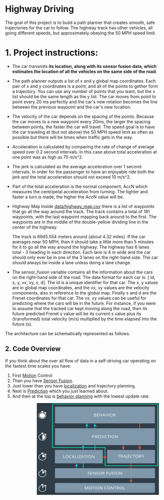 #  Highway Driving
 The goal of this project is to build a path planner that creates smooth, safe trajectories for the car to follow. The highway track has other vehicles, all going different speeds, but approximately obeying the 50 MPH speed limit. 
 
 
# 1. Project instructions:
* The car transmits **its location, along with its sensor fusion data, which estimates the location of all the vehicles on the same side of the road**.

* The path planner outputs a list of x and y global map coordinates. Each pair of x and y coordinates is a point, and all of the points to gether form a trajectory. You can use any number of points that you want, but the x list should be the same length as the y list. The car moves from point to point every 20 ms perfectly and the car's new rotation becomes the line between the previous waypoint and the car's new location.

* The velocity of the car depends on the spacing of the points. Because the car moves to a new waypoint every 20ms, the larger the spacing between points, the faster the car will travel. The speed goal is to have the car traveling at (but not above) the 50 MPH speed limit as often as possible but there will be times when traffic gets in the way.

* Acceleration is calculated by comparing the rate of change of average speed over 0.2 second intervals. In this case above total acceleration at one point was as high as 75 m/s^2.
 
* The jerk is calculated as the average acceleration over 1 second intervals. In order for the passenger to have an enjoyable ride both the jerk and the total acceleration should not exceed 10 m/s^2.

* Part of the total acceleration is the normal component, AccN which measures the centripetal acceleration from turning. The tighter and faster a turn is made, the higher the AccN value will be. 

* Highway Map Inside [data/highway_map.csv]() there is a list of waypoints that go all the way around the track. The track contains a total of 181 waypoints, with the last waypoint mapping back around to the first. The waypoints are in the middle of the double-yellow dividing line in the center of the highway.

   The track is 6945.554 meters around (about 4.32 miles). If the car averages near 50 MPH, then it should take a little more than 5 minutes for it to go all the way around the highway. 
The highway has 6 lanes total - 3 heading in each direction. Each lane is 4 m wide and the car should only ever be in one of the 3 lanes on the right-hand side. The car should always be inside a lane unless doing a lane change.

* The sensor_fusion variable contains all the information about the cars on the right-hand side of the road. The data format for each car is: [ id, x, y, vx, vy, s, d]. The id is a unique identifier for that car. The x, y values are in global map coordinates, and the vx, vy values are the velocity components, also in reference to the global map. Finally s and d are the Frenet coordinates for that car. The vx, vy values can be useful for predicting where the cars will be in the future. For instance, if you were to assume that the tracked car kept moving along the road, then its future predicted Frenet s value will be its current s value plus its (transformed) total velocity (m/s) multiplied by the time elapsed into the future (s).


The architecture can be schematically represented as follows.


## 2.	Code Overview
If you think about the over all flow of data in a self-driving car operating on the fastest time scales you have: 

1.	First [Motion](https://github.com/A2Amir/Motion-Model-of-a-Car) Control
2.	Than  you have [Sensor Fusion](https://github.com/A2Amir/Extended-Kalman-Filter-for-Sensor-Fusion-Radar-and-Lidar).
3.	Just lower than you have [localization](https://github.com/A2Amir/Implement-a-particle-filter-in-the-context-of-Cplus) and trajectory planning.
4.	Next is [Prediction](https://github.com/A2Amir/Prediction-Phase-in-the-trajectory-generation-of-cars) which you just learned about.
5.	And then at the top is [behavior planning](https://github.com/A2Amir/Behavior-Planning-by-Finite-State-Machine) with the lowest update rate.

<p align="right"> <img src="./img/1.png" style="right;" alt=" the fastest time scales" width="400" height="300"> </p> 

